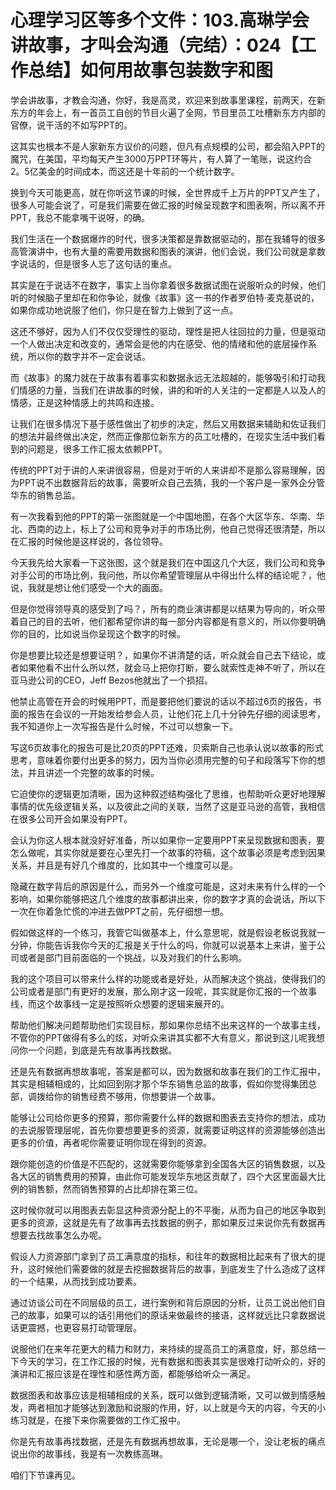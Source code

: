 # 心理学习区等多个文件：103.高琳学会讲故事，才叫会沟通（完结）：024【工作总结】如何用故事包装数字和图

学会讲故事，才教会沟通，你好，我是高灵，欢迎来到故事里课程，前两天，在新东方的年会上，有一首员工自创的节目火遍了全网，节目里员工吐槽新东方内部的官僚，说干活的不如写PPT的。

这其实也根本不是人家新东方议价的问题，但凡有点规模的公司，都会陷入PPT的魔咒，在美国，平均每天产生3000万PPT环等片，有人算了一笔账，说这约合2。5亿美金的时间成本，而这还是十年前的一个统计数字。

换到今天可能更高，就在你听这节课的时候，全世界成千上万片的PPT又产生了，很多人可能会说了，可是我们需要在做汇报的时候呈现数字和图表啊，所以离不开PPT，我总不能拿嘴干说呀，的确。

我们生活在一个数据爆炸的时代，很多决策都是靠数据驱动的，那在我辅导的很多高管演讲中，也有大量的需要用数据和图表的演讲，他们会说，我们公司就是拿数字说话的，但是很多人忘了这句话的重点。

其实是在于说话不在数字，事实上当你拿着很多数据试图在说服听众的时候，他们听的时候脑子里却在和你争论，就像《故事》这一书的作者罗伯特·麦克基说的，如果你成功地说服了他们，你只是在智力上做到了这一点。

这还不够好，因为人们不仅仅受理性的驱动，理性是把人往回拉的力量，但是驱动一个人做出决定和改变的，通常会是他的内在感受、他的情绪和他的底层操作系统，所以你的数字并不一定会说话。

而《故事》的魔力就在于故事有着事实和数据永远无法超越的，能够吸引和打动我们情感的力量，当我们在讲故事的时候，讲的和听的人关注的一定都是人以及人的情感，正是这种情感上的共鸣和连接。

让我们在很多情况下基于感性做出了初步的决定，然后又用数据来辅助和佐证我们的想法并最终做出决定，然而正像那位新东方的员工吐槽的，在现实生活中我们看到的问题是，很多工作汇报太依赖PPT。

传统的PPT对于讲的人来讲很容易，但是对于听的人来讲却不是那么容易理解，因为PPT说不出数据背后的故事，需要听众自己去猜，我的一个客户是一家外企分管华东的销售总监。

有一次我看到他的PPT的第一张图就是一个中国地图，在各个大区华东、华南、华北、西南的边上，标上了公司和竞争对手的市场比例，他自己觉得还很清楚，所以在汇报的时候他是这样说的，各位领导。

今天我先给大家看一下这张图，这个就是我们在中国这几个大区，我们公司和竞争对手公司的市场比例，我问他，所以你希望管理层从中得出什么样的结论呢？，他说，我就是想让他们感受一个大的画面。

但是你觉得领导真的感受到了吗？，所有的商业演讲都是以结果为导向的，听众带着自己的目的去听，他们都希望你讲的每一部分内容都是有意义的，所以你要明确你的目的，比如说当你呈现这个数字的时候。

你是想要比较还是想要证明？，如果你不讲清楚的话，听众就会自己去下结论，或者如果他看不出什么所以然，就会马上把你打断，要么就索性走神不听了，所以在亚马逊公司的CEO，Jeff Bezos他就出了一个损招。

他禁止高管在开会的时候用PPT，而是要把他们要说的话以不超过6页的报告，书面的报告在会议的一开始发给参会人员，让他们花上几十分钟先仔细的阅读思考，我不知道你上一次写报告是什么时候，不过可以想象一下。

写这6页故事化的报告可是比20页的PPT还难，贝索斯自己也承认说以故事的形式思考，意味着你要付出更多的努力，因为当你必须用完整的句子和段落写下你的想法，并且讲述一个完整的故事的时候。

它迫使你的逻辑更加清晰，因为这种叙述结构强化了思维，也帮助听众更好地理解事情的优先级逻辑关系，以及彼此之间的关联，当然了这是亚马逊的高管，我相信在很多公司开会如果没有PPT。

会认为你这人根本就没好好准备，所以如果你一定要用PPT来呈现数据和图表，要怎么做呢，其实你就是要在心里先打一个故事的符稿，这个故事必须是考虑到因果关系，并且是有好几个维度的，比如其中一个维度可以是。

隐藏在数字背后的原因是什么，而另外一个维度可能是，这对未来有什么样的一个影响，如果你能够把这几个维度的故事都讲出来，你的数字才真的会说话，所以下一次在你着急忙慌的冲进去做PPT之前，先仔细想一想。

假如做这样的一个练习，我管它叫做基本上，什么意思呢，就是假设老板说我就一分钟，你能告诉我你今天的汇报是关于什么的吗，你就可以说基本上来讲，鉴于公司或者是部门目前面临的一个挑战，以及对我们的什么影响。

我的这个项目可以带来什么样的功能或者是好处，从而解决这个挑战，使得我们的公司或者是部门有更好的发展，那么刚才这一段呢，其实就是你汇报的一个故事线，而这个故事线一定是按照听众想要的逻辑来展开的。

帮助他们解决问题帮助他们实现目标，那如果你总结不出来这样的一个故事主线，不管你的PPT做得有多么的炫，对听众来讲其实都不大有意义，那说到这儿呢我想问你一个问题，到底是先有故事再找数据。

还是先有数据再想故事呢，答案是都可以，因为数据和故事在我们的工作汇报中，其实是相辅相成的，比如回到刚才那个华东销售总监的故事，假如你觉得集团总部，调拨给你的销售经费不够用，你想要讲一个故事。

能够让公司给你更多的预算，那你需要什么样的数据和图表去支持你的想法，成功的去说服管理层呢，首先你要想要更多的资源，就需要证明这样的资源能够创造出更多的价值，再者呢你需要证明你现在得到的资源。

跟你能创造的价值是不匹配的，这就需要你能够拿到全国各大区的销售数据，以及各大区的销售费用的预算，由此你可能发现华东地区贡献了，四个大区里面最大比例的销售额，然而销售预算的占比却排在第三位。

这时候你就可以用图表去彰显这种资源分配上的不平衡，从而为自己的地区争取到更多的资源，这就是先有了故事再去找数据的例子，那如果反过来说你先有数据再想要去找故事怎么办呢。

假设人力资源部门拿到了员工满意度的指标，和往年的数据相比起来有了很大的提升，这时候他们需要做的就是去挖掘数据背后的故事，到底发生了什么造成了这样的一个结果，从而找到成功要素。

通过访谈公司在不同层级的员工，进行案例和背后原因的分析，让员工说出他们自己的故事，如果可以的话引用他们的原话来做最终的接语，这样就远比只拿数据说话更震撼，也更容易打动管理层。

说服他们在来年花更大的精力和财力，来持续的提高员工的满意度，好，那总结一下今天的学习，在工作汇报的时候，光有数据和图表其实是很难打动听众的，好的演讲和汇报应该是在理性和感性两方面，都能够给听众一满足。

数据图表和故事应该是相辅相成的关系，既可以做到逻辑清晰，又可以做到情感触发，两者相加才能够达到激励和说服的作用，好，以上就是今天的内容，今天的小练习就是，在接下来你需要做的工作汇报中。

你是先有故事再找数据，还是先有数据再想故事，无论是哪一个，没让老板的痛点说出你的故事线，我是有一次教练高琳。

咱们下节课再见。